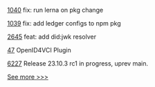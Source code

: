 
[1040](https://github.com/hyperledger/aries-mobile-agent-react-native/pull/1040) fix: run lerna on pkg change

[1039](https://github.com/hyperledger/aries-mobile-agent-react-native/pull/1039) fix: add ledger configs to npm pkg

[2645](https://github.com/hyperledger/aries-cloudagent-python/pull/2645) feat: add did:jwk resolver

[47](https://github.com/hyperledger/aries-acapy-plugins/pull/47) OpenID4VCI Plugin

[6227](https://github.com/hyperledger/besu/pull/6227) Release 23.10.3 rc1 in progress, uprev main.


[See more >>>](https://start-here.hyperledger.org/pull-requests)
